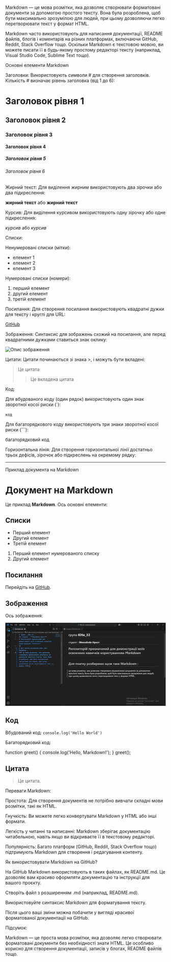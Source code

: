 Markdown — це мова розмітки, яка дозволяє створювати форматовані документи за допомогою простого тексту. Вона була розроблена, щоб бути максимально зрозумілою для людей, при цьому дозволяючи легко перетворювати текст у формат HTML.

Markdown часто використовують для написання документації, README файлів, блогів і коментарів на різних платформах, включаючи GitHub, Reddit, Stack Overflow тощо. Оскільки Markdown є текстовою мовою, ви можете писати її в будь-якому простому редакторі тексту (наприклад, Visual Studio Code, Sublime Text тощо).

Основні елементи Markdown

Заголовки:
Використовують символи # для створення заголовків. Кількість # визначає рівень заголовка (від 1 до 6):

# Заголовок рівня 1
## Заголовок рівня 2
### Заголовок рівня 3
#### Заголовок рівня 4
##### Заголовок рівня 5
###### Заголовок рівня 6


Жирний текст:
Для виділення жирним використовують два зірочки або два підкреслення:

**жирний текст** або __жирний текст__


Курсив:
Для виділення курсивом використовують одну зірочку або одне підкреслення:

*курсив* або _курсив_


Списки:

Ненумеровані списки (мітки):

- елемент 1
- елемент 2
- елемент 3


Нумеровані списки (номери):

1. перший елемент
2. другий елемент
3. третій елемент


Посилання:
Для створення посилання використовують квадратні дужки для тексту і круглі для URL:

[GitHub](https://github.com)


Зображення:
Синтаксис для зображень схожий на посилання, але перед квадратними дужками ставиться знак оклику:

![Опис зображення](url_зображення)


Цитати:
Цитати починаються зі знака >, і можуть бути вкладені:

> Це цитата
> > Це вкладена цитата


Код:

Для вбудованого коду (один рядок) використовують один знак зворотної косої риски (`):

`код`


Для багаторядкового коду використовують три знаки зворотної косої риски (```):

багаторядковий код

Горизонтальна лінія:
Для створення горизонтальної лінії достатньо трьох дефісів, зірочок або підкреслень на окремому рядку:

---

Приклад документа на Markdown
# Документ на Markdown

Це приклад **Markdown**. Ось основні елементи:

## Списки

- Перший елемент
- Другий елемент
- Третій елемент

1. Перший елемент нумерованого списку
2. Другий елемент

## Посилання

Перейдіть на [GitHub](https://github.com).

## Зображення

Ось зображення:

![GitHub Logo](image.png)

## Код

Вбудований код: `console.log('Hello World')`

Багаторядковий код:



function greet() {
console.log('Hello, Markdown!');
}
greet();


## Цитата

> Це цитата.

Переваги Markdown:

Простота: Для створення документів не потрібно вивчати складні мови розмітки, такі як HTML.

Гнучкість: Ви можете легко конвертувати Markdown у HTML або інші формати.

Легкість у читанні та написанні: Markdown зберігає документацію читабельною, навіть якщо ви відкриваєте її в текстовому редакторі.

Популярність: Багато платформ (GitHub, Reddit, Stack Overflow тощо) підтримують Markdown для створення і редагування контенту.

Як використовувати Markdown на GitHub?

На GitHub Markdown використовують в таких файлах, як README.md. Це дозволяє вам красиво оформляти документацію та інструкції для вашого проєкту.

Створіть файл з розширенням .md (наприклад, README.md).

Використовуйте синтаксис Markdown для форматування тексту.

Після цього ваші зміни можна побачити у вигляді красивої форматованої документації на GitHub.

Підсумок:

Markdown — це проста мова розмітки, яка дозволяє легко створювати форматовані документи без необхідності знати HTML. Це особливо корисно для створення документації, записів у блогах, README файлів тощо.